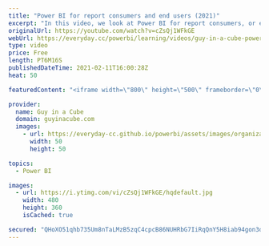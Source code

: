 ```yaml
---
title: "Power BI for report consumers and end users (2021)"
excerpt: "In this video, we look at Power BI for report consumers, or end users. Those folks that maybe don't author reports, but just view reports within Power BI. We introduce some basic Power BI concepts and introduce you to areas of the Power BI service to get you familiar with the portal.  📢 Become a member:"
originalUrl: https://youtube.com/watch?v=cZsQj1WFkGE
webUrl: https://everyday.cc/powerbi/learning/videos/guy-in-a-cube-power-bi-for-report-consumers-and-end-users-2021/
type: video
price: Free
length: PT6M16S
publishedDateTime: 2021-02-11T16:00:28Z
heat: 50

featuredContent: "<iframe width=\"800\" height=\"500\" frameborder=\"0\" src=\"https://www.youtube.com/embed/cZsQj1WFkGE\" allow=\"accelerometer; autoplay; encrypted-media; gyroscope; picture-in-picture\" allowfullscreen></iframe>"

provider:
  name: Guy in a Cube
  domain: guyinacube.com
  images:
    - url: https://everyday-cc.github.io/powerbi/assets/images/organizations/guyinacube.com-50x50.jpg
      width: 50
      height: 50

topics:
  - Power BI

images:
  - url: https://i.ytimg.com/vi/cZsQj1WFkGE/hqdefault.jpg
    width: 480
    height: 360
    isCached: true

secured: "QHoXO51qhb735Um8nTaLMzB5zqC4cpcB86NUHRbG7IiRqQnY5H8iab94gon3dOKWm3reghY2PimxDqxutRkU02wFE4W4mkQ7qKQHLj20uDzT74qccK5L+T0f9Uwthlg/U706Lzmc2IbYbmgxseydnvrOsa4JnIpmZKooDPA+djruOHAVayOVeiLHT54BxYi2hm+R4WO/cnbQkzIPFEmKHlSlLdsWPZ1W35+ujN2ZrVZ6ZryaWsZ+5S2NTfzw8CKHbx+hog2J18mje8+f7M8c781X+NQDpMDMAOjc0LbYIUD63BkKQH5vDUfBrRsqY+zPSxr7HL78u/n4DHb9mqfzCbvOVCfXiKwM5tCnv/8uySbnxhxRPbdufr1V05M7hcXtxYKcOfo5WcHarzhMxHFIH6S/XQj/MdrUsQFae/MauAc=;BNq26zuieQgEBD+4SqkaNA=="
---
```



